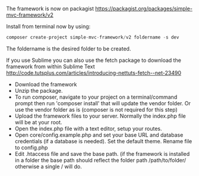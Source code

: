 The framework is now on packagist <a href='https://packagist.org/packages/simple-mvc-framework/v2'>https://packagist.org/packages/simple-mvc-framework/v2</a>

Install from terminal now by using:

```php
composer create-project simple-mvc-framework/v2 foldername -s dev
```

The foldername is the desired folder to be created.

If you use Sublime you can also use the fetch package to download the framework from within Sublime Text <a href='http://code.tutsplus.com/articles/introducing-nettuts-fetch--net-23490'>http://code.tutsplus.com/articles/introducing-nettuts-fetch--net-23490</a>

- Download the framework
- Unzip the package.
- To run composer, navigate to your project on a terminal/command prompt then run 'composer install' that will update the vendor folder. Or use the vendor folder as is (composer is not required for this step)
- Upload the framework files to your server. Normally the index.php file will be at your root.
- Open the index.php file with a text editor, setup your routes.
- Open core/config.example.php and set your base URL and database credentials (if a database is needed). Set the default theme. Rename file to config.php
- Edit .htaccess file and save the base path. (if the framework is installed in a folder the base path should reflect the folder path /path/to/folder/ otherwise a single / will do.
